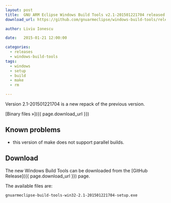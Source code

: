 ```yaml
---
layout: post
title:  GNU ARM Eclipse Windows Build Tools v2.1-201501221704 released
download_url: https://github.com/gnuarmeclipse/windows-build-tools/releases/tag/v2.1

author: Liviu Ionescu

date:   2015-01-21 12:00:00

categories:
  - releases
  - windows-build-tools
tags:
  - windows
  - setup
  - build
  - make
  - rm

---
```


Version 2.1-201501221704 is a new repack of the previous version.

[Binary files »]({{ page.download_url }})

## Known problems

* this version of make does not support parallel builds.

## Download

The new Windows Build Tools can be downloaded from the [GitHub Release]({{ page.download_url }}) page.

The available files are:


	gnuarmeclipse-build-tools-win32-2.1-201501221704-setup.exe
